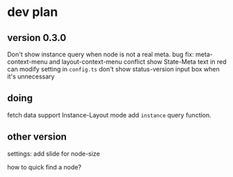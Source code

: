 # dev plan

## version 0.3.0

Don't show instance query when node is not a real meta.
bug fix: meta-context-menu and layout-context-menu conflict
show State-Meta text in red 
can modify setting in `config.ts`
don't show status-version input box when it's unnecessary

## doing

fetch data
support Instance-Layout mode
add `instance` query function.

## other version

settings: add slide for node-size

how to quick find a node?


